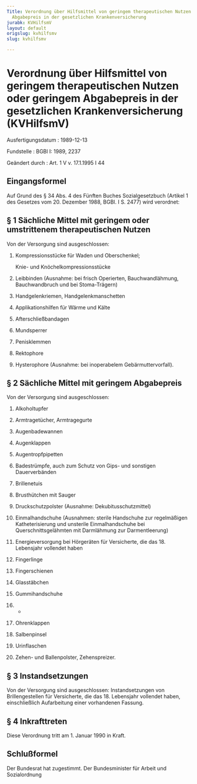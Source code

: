 ```yaml
---
Title: Verordnung über Hilfsmittel von geringem therapeutischen Nutzen oder geringem
  Abgabepreis in der gesetzlichen Krankenversicherung
jurabk: KVHilfsmV
layout: default
origslug: kvhilfsmv
slug: kvhilfsmv

---
```


# Verordnung über Hilfsmittel von geringem therapeutischen Nutzen oder geringem Abgabepreis in der gesetzlichen Krankenversicherung (KVHilfsmV)

Ausfertigungsdatum
:   1989-12-13

Fundstelle
:   BGBl I: 1989, 2237

Geändert durch
:   Art. 1 V v. 17.1.1995 I 44


## Eingangsformel

Auf Grund des § 34 Abs. 4 des Fünften Buches Sozialgesetzbuch (Artikel 1 des Gesetzes vom 20. Dezember 1988, BGBl. I S. 2477) wird verordnet:


## § 1 Sächliche Mittel mit geringem oder umstrittenem therapeutischen Nutzen

Von der Versorgung sind ausgeschlossen:

1.  Kompressionsstücke für Waden und Oberschenkel;

    Knie- und Knöchelkompressionsstücke


2.  Leibbinden (Ausnahme: bei frisch Operierten, Bauchwandlähmung, Bauchwandbruch und bei Stoma-Trägern)


3.  Handgelenkriemen, Handgelenkmanschetten


4.  Applikationshilfen für Wärme und Kälte


5.  Afterschließbandagen


6.  Mundsperrer


7.  Penisklemmen


8.  Rektophore


9.  Hysterophore (Ausnahme: bei inoperabelem Gebärmuttervorfall).





## § 2 Sächliche Mittel mit geringem Abgabepreis

Von der Versorgung sind ausgeschlossen:

1.  Alkoholtupfer


2.  Armtragetücher, Armtragegurte


3.  Augenbadewannen


4.  Augenklappen


5.  Augentropfpipetten


6.  Badestrümpfe, auch zum Schutz von Gips- und sonstigen Dauerverbänden


7.  Brillenetuis


8.  Brusthütchen mit Sauger


9.  Druckschutzpolster (Ausnahme: Dekubitusschutzmittel)


10. Einmalhandschuhe (Ausnahmen: sterile Handschuhe zur regelmäßigen Katheterisierung und unsterile Einmalhandschuhe bei Querschnittsgelähmten mit Darmlähmung zur Darmentleerung)


11. Energieversorgung bei Hörgeräten für Versicherte, die das 18. Lebensjahr vollendet haben


12. Fingerlinge


13. Fingerschienen


14. Glasstäbchen


15. Gummihandschuhe


16. -


17. Ohrenklappen


18. Salbenpinsel


19. Urinflaschen


20. Zehen- und Ballenpolster, Zehenspreizer.





## § 3 Instandsetzungen

Von der Versorgung sind ausgeschlossen:
Instandsetzungen von Brillengestellen für Versicherte, die das 18. Lebensjahr vollendet haben, einschließlich Aufarbeitung einer vorhandenen Fassung.


## § 4 Inkrafttreten

Diese Verordnung tritt am 1. Januar 1990 in Kraft.


## Schlußformel

Der Bundesrat hat zugestimmt.
Der Bundesminister für Arbeit und Sozialordnung

